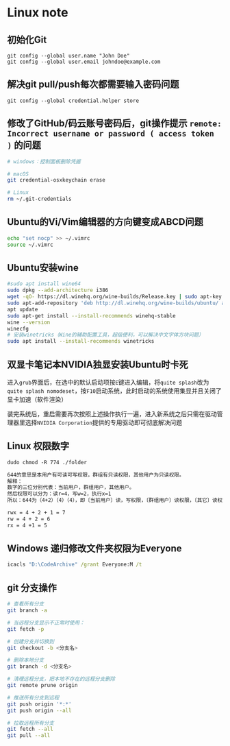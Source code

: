 # Linux note

## 初始化Git

```
git config --global user.name "John Doe"
git config --global user.email johndoe@example.com
```

## 解决git pull/push每次都需要输入密码问题

```
git config --global credential.helper store
```

## 修改了GitHub/码云账号密码后，git操作提示 `remote: Incorrect username or password ( access token )` 的问题

```sh
# windows：控制面板删除凭据

# macOS
git credential-osxkeychain erase

# Linux
rm ~/.git-credentials
```

## Ubuntu的Vi/Vim编辑器的方向键变成ABCD问题

```sh
echo "set nocp" >> ~/.vimrc
source ~/.vimrc
```

## Ubuntu安装wine

```sh
#sudo apt install wine64
sudo dpkg --add-architecture i386
wget -qO- https://dl.winehq.org/wine-builds/Release.key | sudo apt-key add -
sudo apt-add-repository 'deb http://dl.winehq.org/wine-builds/ubuntu/ artful main'
apt update
sudo apt-get install --install-recommends winehq-stable
wine --version
winecfg
# 安装winetricks（Wine的辅助配置工具，超级便利，可以解决中文字体方块问题）
sudo apt install --install-recommends winetricks
```

## 双显卡笔记本NVIDIA独显安装Ubuntu时卡死

进入`grub`界面后，在选中的默认启动项按`E`键进入编辑，将`quite splash`改为`quite splash nomodeset`，按`F10`启动系统，此时启动的系统使用集显并且关闭了显卡加速（软件渲染）

装完系统后，重启需要再次按照上述操作执行一遍，进入新系统之后只需在驱动管理器里选择`NVIDIA Corporation`提供的专用驱动即可彻底解决问题

## Linux 权限数字

```txt
dudo chmod -R 774 ./folder

644的意思是本用户有可读可写权限，群组有只读权限，其他用户为只读权限。
解释：
数字的三位分别代表：当前用户，群组用户，其他用户。
然后权限可以分为：读r=4，写w=2，执行x=1
所以：644为（4+2）（4）（4），即〔当前用户〕读，写权限，〔群组用户〕读权限，〔其它〕读权限

rwx = 4 + 2 + 1 = 7
rw = 4 + 2 = 6
rx = 4 +1 = 5
```

## Windows 递归修改文件夹权限为Everyone

```cmd
icacls "D:\CodeArchive" /grant Everyone:M /t
```

## git 分支操作

```sh
# 查看所有分支
git branch -a

# 当远程分支显示不正常时使用：
git fetch -p

# 创建分支并切换到
git checkout -b <分支名>

# 删除本地分支
git branch -d <分支名>

# 清理远程分支，把本地不存在的远程分支删除
git remote prune origin

# 推送所有分支到远程
git push origin '*:*'
git push origin --all

# 拉取远程所有分支
git fetch --all
git pull --all
```
